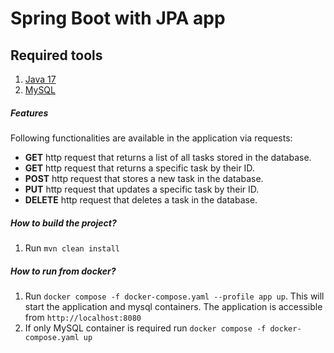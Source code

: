 # Spring Boot with JPA app

## Required tools
1. [Java 17](https://adoptopenjdk.net/)
2. [MySQL](https://dev.mysql.com/downloads/mysql/)

##### Features
Following functionalities are available in the application via requests:

- **GET** http request that returns a list of all tasks stored in the database.
- **GET** http request that returns a specific task by their ID.
- **POST** http request that stores a new task in the database.
- **PUT** http request that updates a specific task by their ID.
- **DELETE** http request that deletes a task in the database.

##### How to build the project?
1. Run `mvn clean install`

##### How to run from docker?
1. Run `docker compose -f docker-compose.yaml --profile app up`. This will start the application and mysql containers. The application is accessible from `http://localhost:8080`
2. If only MySQL container is required run `docker compose -f docker-compose.yaml up`